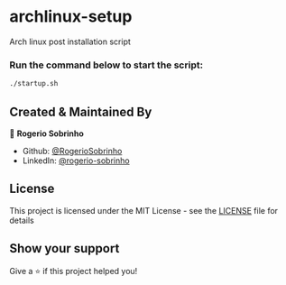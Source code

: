 # archlinux-setup
Arch linux post installation script 

### Run the command below to start the script:

```bash
./startup.sh
```

## Created & Maintained By

👤 **Rogerio Sobrinho**

* Github: [@RogerioSobrinho](https://github.com/RogerioSobrinho)
* LinkedIn: [@rogerio-sobrinho](https://linkedin.com/in/rogerio-sobrinho)

## License

This project is licensed under the MIT License - see the [LICENSE](LICENSE) file for details

## Show your support

Give a ⭐️ if this project helped you!
